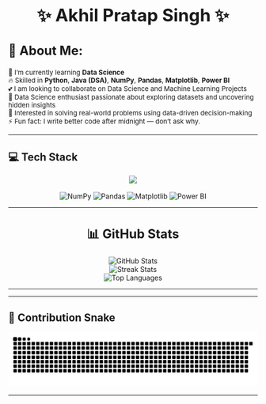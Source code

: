 <div align="center">
  <h1 style="font-size: 2.5em;">✨ Akhil Pratap Singh ✨</h1>
</div>

<h2 style="font-size: 1.8em;">💫 About Me:</h2>

<p style="font-size: 0.95em;">
🔭 I’m currently learning <strong>Data Science</strong><br>
🔥 Skilled in <strong>Python</strong>, <strong>Java (DSA)</strong>, <strong>NumPy</strong>, <strong>Pandas</strong>, <strong>Matplotlib</strong>, <strong>Power BI</strong><br>
💕 I am looking to collaborate on Data Science and Machine Learning Projects<br>
🚀 Data Science enthusiast passionate about exploring datasets and uncovering hidden insights<br>
🌱 Interested in solving real-world problems using data-driven decision-making<br>
⚡ Fun fact: I write better code after midnight — don’t ask why.
</p>

---

## 💻 Tech Stack  

<p align="center">
  <img src="https://skillicons.dev/icons?i=python,java,c,react,nodejs,mysql,mongodb,sklearn,git,github,vscode" />
</p>
<p align="center">
  <img src="https://img.shields.io/badge/numpy-%23013243.svg?style=for-the-badge&logo=numpy&logoColor=white" alt="NumPy" />
  <img src="https://img.shields.io/badge/pandas-%23150458.svg?style=for-the-badge&logo=pandas&logoColor=white" alt="Pandas" />
  <img src="https://img.shields.io/badge/Matplotlib-%23ffffff.svg?style=for-the-badge&logo=Matplotlib&logoColor=black" alt="Matplotlib" />
  <img src="https://img.shields.io/badge/power_bi-F2C811?style=for-the-badge&logo=powerbi&logoColor=black" alt="Power BI" />
</p>

---

<div align="center">
  <h2 style="font-size: 1.8em;">📊 GitHub Stats</h2>
  <img src="https://github-readme-stats.vercel.app/api?username=akhil-singh28&theme=aura&hide_border=false&include_all_commits=false&count_private=false" alt="GitHub Stats" />
  <br>
  <img src="https://nirzak-streak-stats.vercel.app/?user=akhil-singh28&theme=aura&hide_border=false" alt="Streak Stats" />
  <br>
  <img src="https://github-readme-stats.vercel.app/api/top-langs/?username=akhil-singh28&theme=aura&hide_border=false&include_all_commits=false&count_private=false&layout=compact" alt="Top Languages" />
</div>

---

---
## 🐍 Contribution Snake  

![Snake animation](https://raw.githubusercontent.com/Kartikay-Dubey/Kartikay-Dubey/output/snake.svg)

---
